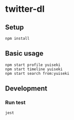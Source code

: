 # twitter-dl

## Setup
```
npm install
```

## Basic usage
```
npm start profile yuiseki
npm start timeline yuiseki
npm start search from:yuiseki
```

## Development

### Run test
```
jest
```